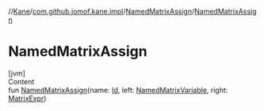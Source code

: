 //[Kane](../../index.md)/[com.github.jomof.kane.impl](../index.md)/[NamedMatrixAssign](index.md)/[NamedMatrixAssign](-named-matrix-assign.md)



# NamedMatrixAssign  
[jvm]  
Content  
fun [NamedMatrixAssign](-named-matrix-assign.md)(name: [Id](../index.md#%5Bcom.github.jomof.kane.impl%2FId%2F%2F%2FPointingToDeclaration%2F%5D%2FClasslikes%2F-812569077), left: [NamedMatrixVariable](../-named-matrix-variable/index.md), right: [MatrixExpr](../../com.github.jomof.kane/-matrix-expr/index.md))  



